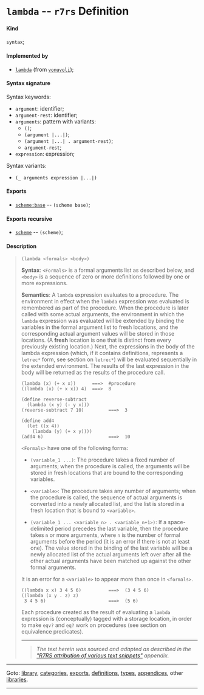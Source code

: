 

<a id='definition__r7rs__lambda'></a>

# `lambda` -- `r7rs` Definition


<a id='definition__r7rs__lambda__kind'></a>

#### Kind

`syntax`;


<a id='definition__r7rs__lambda__implemented-by'></a>

#### Implemented by

 * [`lambda`](../../vonuvoli/definitions/lambda.md#definition__vonuvoli__lambda) (from [`vonuvoli`](../../vonuvoli/_index.md#library__vonuvoli));


<a id='definition__r7rs__lambda__syntax-signature'></a>

#### Syntax signature

Syntax keywords:
 * `argument`: identifier;
 * `argument-rest`: identifier;
 * `arguments`: pattern with variants:
   * `()`;
   * `(argument |...|)`;
   * `(argument |...| . argument-rest)`;
   * `argument-rest`;
 * `expression`: expression;

Syntax variants:
 * `(_ arguments expression |...|)`


<a id='definition__r7rs__lambda__exports'></a>

#### Exports

 * [`scheme:base`](../../r7rs/exports/scheme_3a_base.md#export__r7rs__scheme_3a_base) -- `(scheme base)`;


<a id='definition__r7rs__lambda__exports-recursive'></a>

#### Exports recursive

 * [`scheme`](../../r7rs/exports/scheme.md#export__r7rs__scheme) -- `(scheme)`;


<a id='definition__r7rs__lambda__description'></a>

#### Description

> ````
> (lambda <formals> <body>)
> ````
> 
> **Syntax**:
> `<Formals>` is a formal arguments list as described below,
> and `<body>` is a sequence of zero or more definitions
> followed by one or more expressions.
> 
> **Semantics**:
> A `lambda` expression evaluates to a procedure.  The environment in
> effect when the `lambda` expression was evaluated is remembered as part of the
> procedure.  When the procedure is later called with some actual
> arguments, the environment in which the `lambda` expression was evaluated will
> be extended by binding the variables in the formal argument list to
> fresh locations, and the corresponding actual argument values will be stored
> in those locations.
> (A __fresh__ location is one that is distinct from every previously
> existing location.)
> Next, the expressions in the
> body of the lambda expression (which, if it contains definitions,
> represents a `letrec*` form, see section on `letrec*`)
> will be evaluated sequentially in the extended environment.
> The results of the last expression in the body will be returned as
> the results of the procedure call.
> 
> ````
> (lambda (x) (+ x x))      ===>  #procedure
> ((lambda (x) (+ x x)) 4)  ===>  8
> 
> (define reverse-subtract
>   (lambda (x y) (- y x)))
> (reverse-subtract 7 10)         ===>  3
> 
> (define add4
>   (let ((x 4))
>     (lambda (y) (+ x y))))
> (add4 6)                        ===>  10
> ````
> 
> `<Formals>` have one of the following forms:
> 
>   * `(variable_1 ...)`:
> The procedure takes a fixed number of arguments; when the procedure is
> called, the arguments will be stored in fresh locations
> that are bound to the corresponding variables.
> 
>   * `<variable>`:
> The procedure takes any number of arguments; when the procedure is
> called, the sequence of actual arguments is converted into a newly
> allocated list, and the list is stored in a fresh location
> that is bound to
> `<variable>`.
> 
>   * `(variable_1 ... <variable_n> . <variable_n+1>)`:
> If a space-delimited period precedes the last variable, then
> the procedure takes `n` or more arguments, where `n` is the
> number of formal arguments before the period (it is an error if there is not
> at least one).
> The value stored in the binding of the last variable will be a
> newly allocated
> list of the actual arguments left over after all the other actual
> arguments have been matched up against the other formal arguments.
> 
> It is an error for a `<variable>` to appear more than once in
> `<formals>`.
> 
> ````
> ((lambda x x) 3 4 5 6)          ===>  (3 4 5 6)
> ((lambda (x y . z) z)
>  3 4 5 6)                       ===>  (5 6)
> ````
> 
> Each procedure created as the result of evaluating a `lambda` expression is
> (conceptually) tagged
> with a storage location, in order to make `eqv?` and
> `eq?` work on procedures (see section on equivalence predicates).
> 
> 
> ----
> > *The text herein was sourced and adapted as described in the ["R7RS attribution of various text snippets"](../../r7rs/appendices/attribution.md#appendix__r7rs__attribution) appendix.*

----

Goto: [library](../../r7rs/_index.md#library__r7rs), [categories](../../r7rs/categories/_index.md#toc__r7rs__categories), [exports](../../r7rs/exports/_index.md#toc__r7rs__exports), [definitions](../../r7rs/definitions/_index.md#toc__r7rs__definitions), [types](../../r7rs/types/_index.md#toc__r7rs__types), [appendices](../../r7rs/appendices/_index.md#toc__r7rs__appendices), other [libraries](../../_libraries.md#toc__libraries).

----

